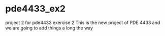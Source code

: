 # pde4433_ex2
project 2 for pde4433 exercise 2 
This is the new project of PDE 4433 and we are going to add things a long the way 
